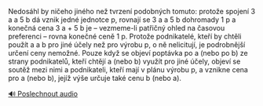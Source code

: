 
Nedosáhl by ničeho jiného než tvrzení podobných tomuto: protože spojení 3 a a 5 b dá vznik jedné jednotce p, rovnají se 3 a a 5 b dohromady 1 p a konečná cena 3 a + 5 b je – vezmeme-li patřičný ohled na časovou preferenci – rovna konečné ceně 1 p. Protože podnikatelé, kteří by chtěli použít a a b pro jiné účely než pro výrobu p, o ně nelicitují, je podrobnější určení ceny nemožné. Pouze když se objeví poptávka po a (nebo po b) ze strany podnikatelů, kteří chtějí a (nebo b) využít pro jiné účely, objeví se soutěž mezi nimi a podnikateli, kteří mají v plánu výrobu p, a vznikne cena pro a (nebo b), jejíž výše určuje také cenu b (nebo a).

[🔊 Poslechnout audio](/data/7-paragraphs/audio/chapter_62/para_004-Nedoshl-by-nieho-jinho-ne-tvrzen-podobnch-to.mp3)
